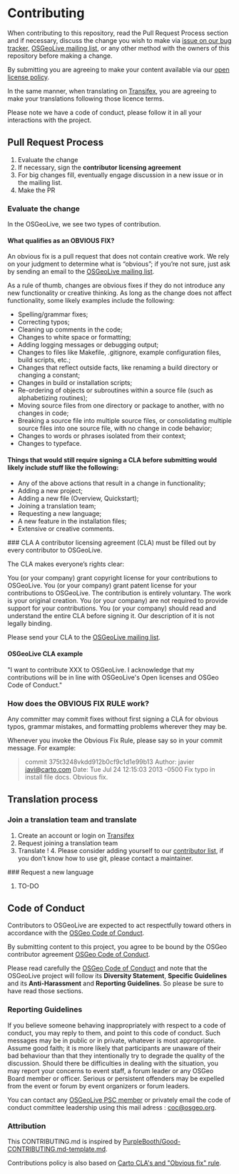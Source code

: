 # Contributing

When contributing to this repository, read the Pull Request Process section and if necessary, discuss the change you wish to make via [issue on our bug tracker](https://trac.osgeo.org/osgeolive/report/1),
[OSGeoLive mailing list](https://lists.osgeo.org/mailman/listinfo/osgeolive), or any other method with the owners of this repository before making a change. 

By submitting you are agreeing to make your content available via our [open license policy](https://live.osgeo.org/en/copyright.html).

In the same manner, when translating on [Transifex](https://explore.transifex.com/osgeo/osgeolive/), you are agreeing to make your translations following those licence terms.

Please note we have a code of conduct, please follow it in all your interactions with the project.


## Pull Request Process

1. Evaluate the change
2. If necessary, sign the **contributor licensing agreement**
3. For big changes fill, eventually engage discussion in a new issue or in the mailing list.
4. Make the PR

### Evaluate the change

In the OSGeoLive, we see two types of contribution.

#### What qualifies as an OBVIOUS FIX?
An obvious fix is a pull request that does not contain creative work. We rely on your judgment to determine what is “obvious”; if you’re not sure, just ask by sending an email to the [OSGeoLive mailing list](https://lists.osgeo.org/mailman/listinfo/osgeolive).

As a rule of thumb, changes are obvious fixes if they do not introduce any new functionality or creative thinking. As long as the change does not affect functionality, some likely examples include the following:

* Spelling/grammar fixes;
* Correcting typos;
* Cleaning up comments in the code;
* Changes to white space or formatting;
* Adding logging messages or debugging output;
* Changes to files like  Makefile, .gitignore, example configuration files, build scripts, etc.;
* Changes that reflect outside facts, like renaming a build directory or changing a constant;
* Changes in build or installation scripts;
* Re-ordering of objects or subroutines within a source file (such as alphabetizing routines);
* Moving source files from one directory or package to another, with no changes in code;
* Breaking a source file into multiple source files, or consolidating multiple source files into one source file, with no change in code behavior;
* Changes to words or phrases isolated from their context;
* Changes to typeface.

#### Things that would still require signing a CLA before submitting would likely include stuff like the following:

* Any of the above actions that result in a change in functionality;
* Adding a new project;
* Adding a new file (Overview, Quickstart);
* Joining a translation team;
* Requesting a new language;
* A new feature in the installation files;
* Extensive or creative comments.

### CLA
A contributor licensing agreement (CLA) must be filled out by every contributor to OSGeoLive.

The CLA makes everyone’s rights clear:

You (or your company) grant copyright license for your contributions to OSGeoLive.
You (or your company) grant patent license for your contributions to OSGeoLive.
The contribution is entirely voluntary.
The work is your original creation.
You (or your company) are not required to provide support for your contributions.
You (or your company) should read and understand the entire CLA before signing it. Our description of it is not legally binding.

Please send your CLA to the [OSGeoLive mailing list](https://lists.osgeo.org/mailman/listinfo/osgeolive).

#### OSGeoLive CLA example

"I want to contribute XXX to OSGeoLive. I acknowledge that my contributions will be in line with OSGeoLive's Open licenses and OSGeo Code of Conduct."

### How does the OBVIOUS FIX RULE work?

Any committer may commit fixes without first signing a CLA for obvious typos, grammar mistakes, and formatting problems wherever they may be.

Whenever you invoke the Obvious Fix Rule, please say so in your commit message. For example:

> commit 375t3248vkdd912b0cf9c1d1e99b13
  Author: javier <javi@carto.com>
  Date: Tue Jul 24 12:15:03 2013 -0500
  Fix typo in install file docs.
  Obvious fix.

## Translation process
### Join a translation team and translate

1. Create an account or login on [Transifex](https://www.transifex.com/osgeo/osgeolive/)
2. Request joining a translation team
3. Translate ! 
4. Please consider adding yourself to our [contributor list](https://github.com/OSGeo/OSGeoLive-doc/blob/master/contributors.csv), if you don't know how to use git, please contact a maintainer.

### Request a new language

1. TO-DO

## Code of Conduct

Contributors to OSGeoLive are expected to act respectfully toward others in accordance with the [OSGeo Code of Conduct](https://www.osgeo.org/code_of_conduct/).

By submitting content to this project, you agree to be bound by the OSGeo contributor agreement [OSGeo Code of Conduct](https://www.osgeo.org/code_of_conduct/). 

Please read carefully the [OSGeo Code of Conduct](https://www.osgeo.org/code_of_conduct/) and
note that the OSGeoLive project will follow its **Diversity Statement**, **Specific Guidelines** and
its **Anti-Harassment** and **Reporting Guidelines**. So please be sure to have read those
sections.

### Reporting Guidelines

If you believe someone behaving inappropriately with respect to a code of conduct, you may reply to them, and point to this code of conduct. Such messages may be in public or in private, whatever is most appropriate. Assume good faith; it is more likely that participants are unaware of their bad behaviour than that they intentionally try to degrade the quality of the discussion. Should there be difficulties in dealing with the situation, you may report your concerns to event staff, a forum leader or any OSGeo Board member or officer. Serious or persistent offenders may be expelled from the event or forum by event organizers or forum leaders.

You can contact any [OSGeoLive PSC member](https://wiki.osgeo.org/wiki/OSGeoLive_PSC) or privately email the code of conduct committee leadership using this mail adress : coc@osgeo.org.

### Attribution

This CONTRIBUTING.md is inspired by [PurpleBooth/Good-CONTRIBUTING.md-template.md](https://gist.github.com/PurpleBooth/b24679402957c63ec426).

Contributions policy is also based on [Carto CLA's and "Obvious fix" rule](https://carto.com/contributions/).

